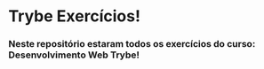 # Trybe Exercícios!
### Neste repositório estaram todos os exercícios do curso: Desenvolvimento Web Trybe!